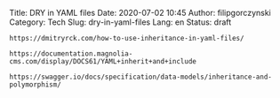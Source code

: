 Title: DRY in YAML files
Date: 2020-07-02 10:45
Author: filipgorczynski
Category: Tech
Slug: dry-in-yaml-files
Lang: en
Status: draft

`https://dmitryrck.com/how-to-use-inheritance-in-yaml-files/`

`https://documentation.magnolia-cms.com/display/DOCS61/YAML+inherit+and+include`

`https://swagger.io/docs/specification/data-models/inheritance-and-polymorphism/`

 
